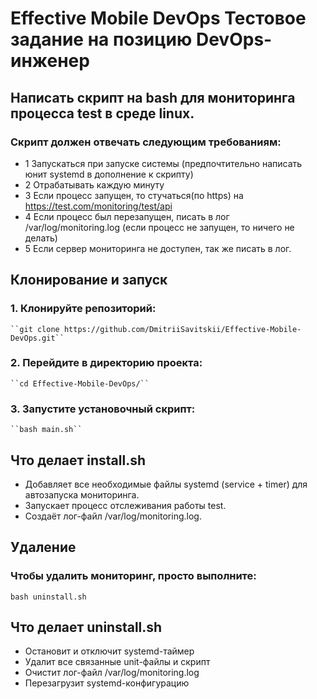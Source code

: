 # Effective Mobile DevOps Тестовое задание на позицию DevOps-инженер

## Написать скрипт на bash для мониторинга процесса test в среде linux.
### Скрипт должен отвечать следующим требованиям:
- 1 Запускаться при запуске системы (предпочтительно написать юнит systemd в дополнение к скрипту)
- 2 Отрабатывать каждую минуту
- 3 Если процесс запущен, то стучаться(по https) на https://test.com/monitoring/test/api
- 4 Если процесс был перезапущен, писать в лог /var/log/monitoring.log (если процесс не запущен, то ничего не делать)
- 5 Если сервер мониторинга не доступен, так же писать в лог.

## Клонирование и запуск

### 1. Клонируйте репозиторий: 
    ``git clone https://github.com/DmitriiSavitskii/Effective-Mobile-DevOps.git``
### 2. Перейдите в директорию проекта: 
    ``cd Effective-Mobile-DevOps/``
### 3. Запустите установочный скрипт:
    ``bash main.sh`` 

## Что делает install.sh
- Добавляет все необходимые файлы systemd (service + timer) для автозапуска мониторинга.
- Запускает процесс отслеживания работы test.
- Создаёт лог-файл /var/log/monitoring.log.

## Удаление
### Чтобы удалить мониторинг, просто выполните:
    bash uninstall.sh

## Что делает uninstall.sh

- Остановит и отключит systemd-таймер
- Удалит все связанные unit-файлы и скрипт
- Очистит лог-файл /var/log/monitoring.log
- Перезагрузит systemd-конфигурацию